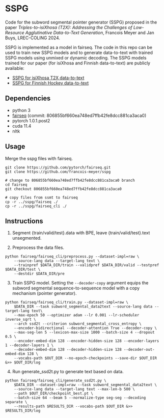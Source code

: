 # SSPG

Code for the subword segmental pointer generator (SSPG) proposed in the paper *Triples-to-isiXhosa (T2X): Addressing the Challenges of Low-Resource Agglutinative Data-to-Text Generation*, Francois Meyer and Jan Buys, LREC-COLING 2024.

SSPG is implemented as a model in fairseq. The code in this repo can be used to train new SSPG models and to generate data-to-text with trained SSPG models using unmixed or dynamic decoding. The SSPG models trained for our paper (for isiXhosa and Finnish data-to-text) are publicly available:
* [SSPG for isiXhosa T2X data-to-text](https://drive.google.com/file/d/1JQEN_Fu0JfBqLgI5MUNQKbAjcuPbYAM6/view?usp=sharing)
* [SSPG for Finnish Hockey data-to-text](https://drive.google.com/file/d/1q52vJfj8F6iAfYawjgxDo1W0JJnxUg6Z/view?usp=sharing)

## Dependencies
* python 3
* [fairseq](https://github.com/pytorch/fairseq) (commit: 806855bf660ea748ed7ffb42fe8dcc881ca3aca0)
* pytorch 1.0.1.post2
* cuda 11.4
* nltk

## Usage
Merge the sspg files with fairseq.

```shell
git clone https://github.com/pytorch/fairseq.git
git clone https://github.com/francois-meyer/sspg

# change to 806855bf660ea748ed7ffb42fe8dcc881ca3aca0 branch
cd fairseq
git checkout 806855bf660ea748ed7ffb42fe8dcc881ca3aca0 

# copy files from ssmt to fairseq
cp -r ../sspg/fairseq ./ 
cp -r ../sspg/fairseq_cli ./  
```

## Instructions

1. Segment {train/valid/test}.data with BPE, leave {train/valid/test}.text unsegmented.

2. Preprocess the data files.

```shell
python fairseq/fairseq_cli/preprocess.py --dataset-impl=raw \
    --source-lang data --target-lang text \
    --trainpref $DATA_DIR/train --validpref $DATA_DIR/valid --testpref $DATA_DIR/test \
    --destdir $DATA_DIR/pre
```

3. Train SSPG model. Setting the `--decoder-copy` argument equips the subword segmental sequence-to-sequence model with a copy mechanism (pointer generator). 

```shell
python fairseq/fairseq_cli/train.py --dataset-impl=raw \
    $DATA_DIR --task subword_segmental_data2text --source-lang data --target-lang text\
    --max-epoch 50 --optimizer adam --lr 0.001 --lr-scheduler inverse_sqrt \
    --arch ssd2t --criterion subword_segmental_cross_entropy \
    --encoder-bidirectional --decoder-attention True --decoder-copy \
    --max-seg-len 5 --lexicon-max-size 1000 --batch-size 4 --dropout 0.5 \
    --encoder-embed-dim 128 --encoder-hidden-size 128 --encoder-layers 1 --decoder-layers 1 \
    --decoder-embed-dim 128 --decoder-hidden-size 128 --decoder-out-embed-dim 128 \
    --vocabs-path $OUT_DIR --no-epoch-checkpoints --save-dir $OUT_DIR &>> $OUT_DIR/log

```

4. Run generate_ssd2t.py to generate text based on data.

```shell
python fairseq/fairseq_cli/generate_ssd2t.py \
    $DATA_DIR --dataset-impl=raw --task subword_segmental_data2text \
    --source-lang data --target-lang text --max-len-b 500 \
    --path $OUT_DIR/checkpoint_best.pt \
    --batch-size 64 --beam 5 --normalize-type seg-seg --decoding separate \
    --results-path $RESULTS_DIR --vocabs-path $OUT_DIR &>> $RESULTS_DIR/log

```

